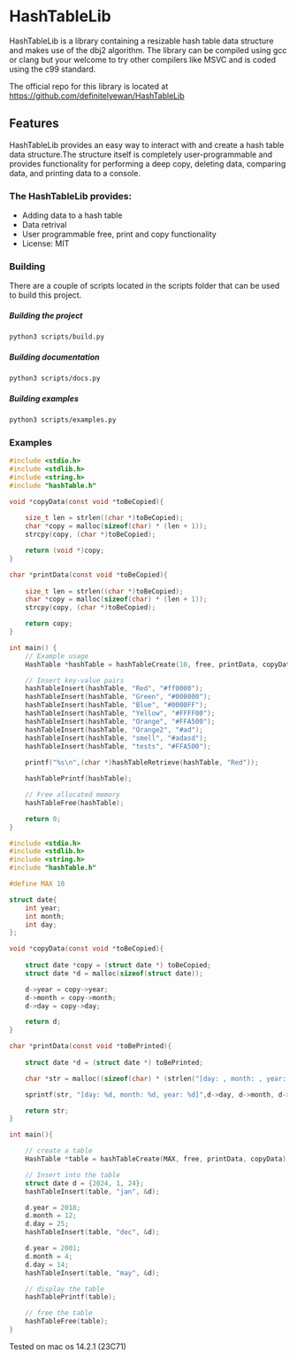 # HashTableLib

HashTableLib is a library containing a resizable hash table data structure and makes use of the dbj2 algorithm. The library can be compiled using gcc or clang but your welcome to try other compilers like MSVC and is coded using the c99 standard.

The official repo for this library is located at https://github.com/definitelyewan/HashTableLib

## Features

HashTableLib provides an easy way to interact with and create a hash table data structure.The structure itself 
is completely user-programmable and provides functionality for performing a deep copy, deleting data, 
comparing data, and printing data to a console.

### The HashTableLib provides:

 - Adding data to a hash table
 - Data retrival
 - User programmable free, print and copy functionality
 - License: MIT

### Building
There are a couple of scripts located in the scripts folder that can be used to build this project.
##### Building the project
```bash
python3 scripts/build.py
```
##### Building documentation
```bash
python3 scripts/docs.py
```

##### Building examples
```bash
python3 scripts/examples.py
```

### Examples
```c
#include <stdio.h>
#include <stdlib.h>
#include <string.h>
#include "hashTable.h"

void *copyData(const void *toBeCopied){
    
    size_t len = strlen((char *)toBeCopied);
    char *copy = malloc(sizeof(char) * (len + 1));
    strcpy(copy, (char *)toBeCopied);

    return (void *)copy;
}

char *printData(const void *toBeCopied){
    
    size_t len = strlen((char *)toBeCopied);
    char *copy = malloc(sizeof(char) * (len + 1));
    strcpy(copy, (char *)toBeCopied);

    return copy;
}

int main() {
    // Example usage
    HashTable *hashTable = hashTableCreate(10, free, printData, copyData);

    // Insert key-value pairs
    hashTableInsert(hashTable, "Red", "#ff0000");
    hashTableInsert(hashTable, "Green", "#008000");
    hashTableInsert(hashTable, "Blue", "#0000FF");
    hashTableInsert(hashTable, "Yellow", "#FFFF00");
    hashTableInsert(hashTable, "Orange", "#FFA500");
    hashTableInsert(hashTable, "Orange2", "#ad");
    hashTableInsert(hashTable, "smell", "#adasd");
    hashTableInsert(hashTable, "tests", "#FFA500");
    
    printf("%s\n",(char *)hashTableRetrieve(hashTable, "Red"));

    hashTablePrintf(hashTable);

    // Free allocated memory
    hashTableFree(hashTable);

    return 0;
}
```

```c
#include <stdio.h>
#include <stdlib.h>
#include <string.h>
#include "hashTable.h"

#define MAX 10

struct date{
    int year;
    int month;
    int day;
};

void *copyData(const void *toBeCopied){
    
    struct date *copy = (struct date *) toBeCopied;
    struct date *d = malloc(sizeof(struct date));

    d->year = copy->year;
    d->month = copy->month;
    d->day = copy->day;

    return d;
}

char *printData(const void *toBePrinted){
    
    struct date *d = (struct date *) toBePrinted;

    char *str = malloc((sizeof(char) * (strlen("[day: , month: , year: ]") + 1)) + (sizeof(int) * 3));

    sprintf(str, "[day: %d, month: %d, year: %d]",d->day, d->month, d->year);

    return str;
}

int main(){

    // create a table
    HashTable *table = hashTableCreate(MAX, free, printData, copyData);

    // Insert into the table
    struct date d = {2024, 1, 24};
    hashTableInsert(table, "jan", &d);

    d.year = 2018;
    d.month = 12;
    d.day = 25;
    hashTableInsert(table, "dec", &d);

    d.year = 2001;
    d.month = 4;
    d.day = 14;
    hashTableInsert(table, "may", &d);

    // display the table
    hashTablePrintf(table);

    // free the table
    hashTableFree(table);
}
```
Tested on mac os 14.2.1 (23C71)